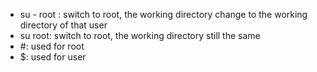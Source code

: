 * su - root : switch to root, the working directory change to the working directory of that user
* su root: switch to root, the working directory still the same
* #: used for root
* $: used for user